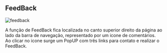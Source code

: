 ## FeedBack
![feedback](https://user-images.githubusercontent.com/115420259/195167849-cbdc1421-c347-4a4e-8e02-d423c7c99c31.png)

A função de FeedBack fica localizada no canto superior direito da página ao lado da barra de navegação, representado por um icone de comentários. Ao clicar no icone surge um PopUP com três links para contato e realizar o FeedBack.

